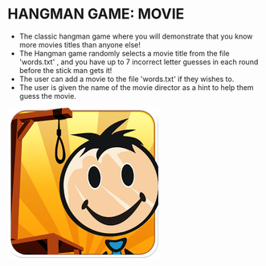 # HANGMAN GAME: MOVIE

* The classic hangman game where you will demonstrate that you know more movies titles than anyone else!
* The Hangman game randomly selects a movie title from the file 'words.txt' , and you have up to 7 incorrect letter guesses in each round before the stick man gets it!
* The user can add a movie to the file 'words.txt' if they wishes to.
* The user is given the name of the movie director as a hint to help them guess the movie.

![alt text](https://github.com/Rohinik7/263994_MiniProject/blob/main/logo.png?raw=true)



